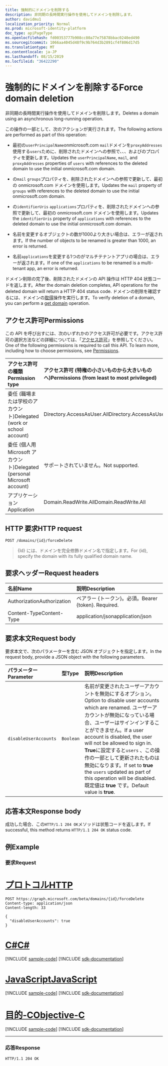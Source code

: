 ```yaml
---
title: 強制的にドメインを削除する
description: 非同期の長時間実行操作を使用してドメインを削除します。
author: davidmu1
localization_priority: Normal
ms.prod: microsoft-identity-platform
doc_type: apiPageType
ms.openlocfilehash: fd00353777b908cc80a77e75878bbac0240ed490
ms.sourcegitcommit: 1066aa4045d48f9c9b764d3b2891cf4f806d17d5
ms.translationtype: MT
ms.contentlocale: ja-JP
ms.lasthandoff: 08/15/2019
ms.locfileid: "36422290"
---
```

# <a name="force-domain-deletion"></a><span data-ttu-id="8faa1-103">強制的にドメインを削除する</span><span class="sxs-lookup"><span data-stu-id="8faa1-103">Force domain deletion</span></span>

<span data-ttu-id="8faa1-104">非同期の長時間実行操作を使用してドメインを削除します。</span><span class="sxs-lookup"><span data-stu-id="8faa1-104">Deletes a domain using an asynchronous long-running operation.</span></span>

<span data-ttu-id="8faa1-105">この操作の一部として、次のアクションが実行されます。</span><span class="sxs-lookup"><span data-stu-id="8faa1-105">The following actions are performed as part of this operation:</span></span>

* <span data-ttu-id="8faa1-106">最初の`userPrincipalName`onmicrosoft.com `mail`ドメインを`proxyAddresses`使用する`users`ために、削除されたドメインへの参照で、、、およびのプロパティを更新します。</span><span class="sxs-lookup"><span data-stu-id="8faa1-106">Updates the `userPrincipalName`, `mail`, and `proxyAddresses` properties of `users` with references to the deleted domain to use the initial onmicrosoft.com domain.</span></span>

* <span data-ttu-id="8faa1-107">の`mail` `groups`プロパティを、削除されたドメインへの参照で更新して、最初の onmicrosoft.com ドメインを使用します。</span><span class="sxs-lookup"><span data-stu-id="8faa1-107">Updates the `mail` property of `groups` with references to the deleted domain to use the initial onmicrosoft.com domain.</span></span>

* <span data-ttu-id="8faa1-108">の`identifierUris` `applications`プロパティを、削除されたドメインへの参照で更新して、最初の onmicrosoft.com ドメインを使用します。</span><span class="sxs-lookup"><span data-stu-id="8faa1-108">Updates the `identifierUris` property of `applications` with references to the deleted domain to use the initial onmicrosoft.com domain.</span></span>

* <span data-ttu-id="8faa1-109">名前を変更するオブジェクトの数が1000より大きい場合は、エラーが返されます。</span><span class="sxs-lookup"><span data-stu-id="8faa1-109">If the number of objects to be renamed is greater than 1000, an error is returned.</span></span>

* <span data-ttu-id="8faa1-110">名前`applications`を変更する1つのがマルチテナントアプリの場合は、エラーが返されます。</span><span class="sxs-lookup"><span data-stu-id="8faa1-110">If one of the `applications` to be renamed is a multi-tenant app, an error is returned.</span></span>

<span data-ttu-id="8faa1-111">ドメイン削除の完了後、削除されたドメインの API 操作は HTTP 404 状態コードを返します。</span><span class="sxs-lookup"><span data-stu-id="8faa1-111">After the domain deletion completes, API operations for the deleted domain will return a HTTP 404 status code.</span></span> <span data-ttu-id="8faa1-112">ドメインの削除を確認するには、ドメインの[取得](domain-get.md)操作を実行します。</span><span class="sxs-lookup"><span data-stu-id="8faa1-112">To verify deletion of a domain, you can perform a [get domain](domain-get.md) operation.</span></span>

## <a name="permissions"></a><span data-ttu-id="8faa1-113">アクセス許可</span><span class="sxs-lookup"><span data-stu-id="8faa1-113">Permissions</span></span>

<span data-ttu-id="8faa1-p102">この API を呼び出すには、次のいずれかのアクセス許可が必要です。アクセス許可の選択方法などの詳細については、「[アクセス許可](/graph/permissions-reference)」を参照してください。</span><span class="sxs-lookup"><span data-stu-id="8faa1-p102">One of the following permissions is required to call this API. To learn more, including how to choose permissions, see [Permissions](/graph/permissions-reference).</span></span>

|<span data-ttu-id="8faa1-116">アクセス許可の種類</span><span class="sxs-lookup"><span data-stu-id="8faa1-116">Permission type</span></span>      | <span data-ttu-id="8faa1-117">アクセス許可 (特権の小さいものから大きいものへ)</span><span class="sxs-lookup"><span data-stu-id="8faa1-117">Permissions (from least to most privileged)</span></span>              |
|:--------------------|:---------------------------------------------------------|
|<span data-ttu-id="8faa1-118">委任 (職場または学校のアカウント)</span><span class="sxs-lookup"><span data-stu-id="8faa1-118">Delegated (work or school account)</span></span> | <span data-ttu-id="8faa1-119">Directory.AccessAsUser.All</span><span class="sxs-lookup"><span data-stu-id="8faa1-119">Directory.AccessAsUser.All</span></span>    |
|<span data-ttu-id="8faa1-120">委任 (個人用 Microsoft アカウント)</span><span class="sxs-lookup"><span data-stu-id="8faa1-120">Delegated (personal Microsoft account)</span></span> | <span data-ttu-id="8faa1-121">サポートされていません。</span><span class="sxs-lookup"><span data-stu-id="8faa1-121">Not supported.</span></span>    |
|<span data-ttu-id="8faa1-122">アプリケーション</span><span class="sxs-lookup"><span data-stu-id="8faa1-122">Application</span></span> | <span data-ttu-id="8faa1-123">Domain.ReadWrite.All</span><span class="sxs-lookup"><span data-stu-id="8faa1-123">Domain.ReadWrite.All</span></span> |

## <a name="http-request"></a><span data-ttu-id="8faa1-124">HTTP 要求</span><span class="sxs-lookup"><span data-stu-id="8faa1-124">HTTP request</span></span>

<!-- { "blockType": "ignored" } -->

```http
POST /domains/{id}/forceDelete
```

> <span data-ttu-id="8faa1-125">{Id} には、ドメインを完全修飾ドメイン名で指定します。</span><span class="sxs-lookup"><span data-stu-id="8faa1-125">For {id}, specify the domain with its fully qualified domain name.</span></span>

## <a name="request-headers"></a><span data-ttu-id="8faa1-126">要求ヘッダー</span><span class="sxs-lookup"><span data-stu-id="8faa1-126">Request headers</span></span>

| <span data-ttu-id="8faa1-127">名前</span><span class="sxs-lookup"><span data-stu-id="8faa1-127">Name</span></span> | <span data-ttu-id="8faa1-128">説明</span><span class="sxs-lookup"><span data-stu-id="8faa1-128">Description</span></span> |
|:---------------|:----------|
| <span data-ttu-id="8faa1-129">Authorization</span><span class="sxs-lookup"><span data-stu-id="8faa1-129">Authorization</span></span>  | <span data-ttu-id="8faa1-p103">ベアラー {トークン}。必須。</span><span class="sxs-lookup"><span data-stu-id="8faa1-p103">Bearer {token}. Required.</span></span>|
| <span data-ttu-id="8faa1-132">Content-Type</span><span class="sxs-lookup"><span data-stu-id="8faa1-132">Content-Type</span></span>  | <span data-ttu-id="8faa1-133">application/json</span><span class="sxs-lookup"><span data-stu-id="8faa1-133">application/json</span></span> |

## <a name="request-body"></a><span data-ttu-id="8faa1-134">要求本文</span><span class="sxs-lookup"><span data-stu-id="8faa1-134">Request body</span></span>

<span data-ttu-id="8faa1-135">要求本文で、次のパラメーターを含む JSON オブジェクトを指定します。</span><span class="sxs-lookup"><span data-stu-id="8faa1-135">In the request body, provide a JSON object with the following parameters.</span></span>

| <span data-ttu-id="8faa1-136">パラメーター</span><span class="sxs-lookup"><span data-stu-id="8faa1-136">Parameter</span></span> | <span data-ttu-id="8faa1-137">型</span><span class="sxs-lookup"><span data-stu-id="8faa1-137">Type</span></span> | <span data-ttu-id="8faa1-138">説明</span><span class="sxs-lookup"><span data-stu-id="8faa1-138">Description</span></span> |
|:---------------|:--------|:----------|
|`disableUserAccounts`|`Boolean`| <span data-ttu-id="8faa1-139">名前が変更されたユーザーアカウントを無効にするオプション。</span><span class="sxs-lookup"><span data-stu-id="8faa1-139">Option to disable user accounts which are renamed.</span></span> <span data-ttu-id="8faa1-140">ユーザーアカウントが無効になっている場合、ユーザーはサインインすることができません。</span><span class="sxs-lookup"><span data-stu-id="8faa1-140">If a user account is disabled, the user will not be allowed to sign in.</span></span> <span data-ttu-id="8faa1-141">**True**に設定すると`users` 、この操作の一部として更新されたものは無効になります。</span><span class="sxs-lookup"><span data-stu-id="8faa1-141">If set to **true** the `users` updated as part of this operation will be disabled.</span></span>  <span data-ttu-id="8faa1-142">既定値は **true** です。</span><span class="sxs-lookup"><span data-stu-id="8faa1-142">Default value is **true**.</span></span> |

## <a name="response-body"></a><span data-ttu-id="8faa1-143">応答本文</span><span class="sxs-lookup"><span data-stu-id="8faa1-143">Response body</span></span>

<span data-ttu-id="8faa1-144">成功した場合、この`HTTP/1.1 204 OK`メソッドは状態コードを返します。</span><span class="sxs-lookup"><span data-stu-id="8faa1-144">If successful, this method returns `HTTP/1.1 204 OK` status code.</span></span>

## <a name="example"></a><span data-ttu-id="8faa1-145">例</span><span class="sxs-lookup"><span data-stu-id="8faa1-145">Example</span></span>

### <a name="request"></a><span data-ttu-id="8faa1-146">要求</span><span class="sxs-lookup"><span data-stu-id="8faa1-146">Request</span></span>


# <a name="httptabhttp"></a>[<span data-ttu-id="8faa1-147">プロトコル</span><span class="sxs-lookup"><span data-stu-id="8faa1-147">HTTP</span></span>](#tab/http)
<!-- {
  "blockType": "request",
  "name": "domain_forcedelete"
}-->

```http
POST https://graph.microsoft.com/beta/domains/{id}/forceDelete
Content-type: application/json
Content-length: 33

{
  "disableUserAccounts": true
}
```
# <a name="ctabcsharp"></a>[<span data-ttu-id="8faa1-148">C#</span><span class="sxs-lookup"><span data-stu-id="8faa1-148">C#</span></span>](#tab/csharp)
[!INCLUDE [sample-code](../includes/snippets/csharp/domain-forcedelete-csharp-snippets.md)]
[!INCLUDE [sdk-documentation](../includes/snippets/snippets-sdk-documentation-link.md)]

# <a name="javascripttabjavascript"></a>[<span data-ttu-id="8faa1-149">JavaScript</span><span class="sxs-lookup"><span data-stu-id="8faa1-149">JavaScript</span></span>](#tab/javascript)
[!INCLUDE [sample-code](../includes/snippets/javascript/domain-forcedelete-javascript-snippets.md)]
[!INCLUDE [sdk-documentation](../includes/snippets/snippets-sdk-documentation-link.md)]

# <a name="objective-ctabobjc"></a>[<span data-ttu-id="8faa1-150">目的-C</span><span class="sxs-lookup"><span data-stu-id="8faa1-150">Objective-C</span></span>](#tab/objc)
[!INCLUDE [sample-code](../includes/snippets/objc/domain-forcedelete-objc-snippets.md)]
[!INCLUDE [sdk-documentation](../includes/snippets/snippets-sdk-documentation-link.md)]

---


### <a name="response"></a><span data-ttu-id="8faa1-151">応答</span><span class="sxs-lookup"><span data-stu-id="8faa1-151">Response</span></span>

<!-- {
  "blockType": "response",
  "truncated": true,
  "@odata.type": "microsoft.graph.None"
} -->

```http
HTTP/1.1 204 OK
```

<!-- uuid: 8fcb5dbc-d5aa-4681-8e31-b001d5168d79
2015-10-25 14:57:30 UTC -->
<!-- {
  "type": "#page.annotation",
  "description": "domain: forcedelete",
  "keywords": "",
  "section": "documentation",
  "tocPath": "",
  "suppressions": [
  ]
}-->

